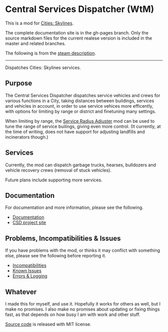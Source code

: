 # Central Services Dispatcher (WtM)

This is a mod for [Cities: Skylines](http://www.citiesskylines.com/).

The complete documentation site is in the gh-pages branch.
Only the source markdown files for the current realese version is included in the master and related branches.

The following is from the [steam description](http://steamcommunity.com/sharedfiles/filedetails/?id=512341354).

---------------------------------------------

Dispatches Cities: Skylines services.

## Purpose

The Central Services Dispatcher dispatches service vehicles and crews for various functions in a City, taking distances between buildings, services and vehicles in account, in order to use service vehices more efficently, with options for limiting by range or district and finetuning many settings.

When limiting by range, the [Service Radius Adjuster](http://steamcommunity.com/sharedfiles/filedetails/?id=785237088) mod can be used to tune the range of service builings, giving even more control. (It currently, at the time of writing, does not have support for adjusting landfills and incinerators though.)

## Services

Currently, the mod can dispatch garbage trucks, hearses, bulldozers and vehicle recovery crews (removal of stuck vehicles).

Future plans include supporting more services.

## Documentation

For documentation and more information, please see the following.

- [Documentation](http://dinkytoyz.github.io/wtmcsServiceDispatcher/docs/)
- [CSD project site](http://dinkytoyz.github.io/wtmcsServiceDispatcher/)

## Problems, Incompatibilities & Issues

If you have problems with the mod, or thinks it may conflict with something else, please see the following before reporting it.

- [Incompatibilities](http://dinkytoyz.github.io/wtmcsServiceDispatcher/docs/Incompatibilities.html)
- [Known Issues](http://dinkytoyz.github.io/wtmcsServiceDispatcher/docs/Issues.html)
- [Errors & Logging](http://dinkytoyz.github.io/wtmcsServiceDispatcher/docs/ErrorsLogging.html)

## Whatever

I made this for myself, and use it. Hopefully it works for others as well, but I make no promises.
I also make no promises about updating or fixing things fast, as that depends on how busy I am with work and other stuff.

[Source code](https://github.com/DinkyToyz/wtmcsServiceDispatcher) is released with MIT license.